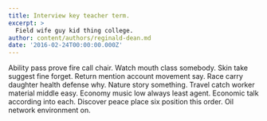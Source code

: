 ```yaml
---
title: Interview key teacher term.
excerpt: >
  Field wife guy kid thing college.
author: content/authors/reginald-dean.md
date: '2016-02-24T00:00:00.000Z'
---
```

Ability pass prove fire call chair. Watch mouth class somebody. Skin take suggest fine forget. Return mention account movement say. Race carry daughter health defense why. Nature story something. Travel catch worker material middle easy. Economy music low always least agent. Economic talk according into each. Discover peace place six position this order. Oil network environment on.